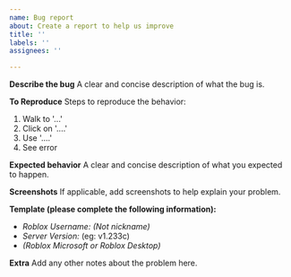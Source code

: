 ```yaml
---
name: Bug report
about: Create a report to help us improve
title: ''
labels: ''
assignees: ''

---
```


**Describe the bug**
A clear and concise description of what the bug is.

**To Reproduce**
Steps to reproduce the behavior:
1. Walk to '...'
2. Click on '....'
3. Use '....'
4. See error


**Expected behavior**
A clear and concise description of what you expected to happen.

**Screenshots**
If applicable, add screenshots to help explain your problem.

**Template (please complete the following information):**
 - *Roblox Username: (Not nickname)*
- *Server Version:* (eg: v1.233c)
- *(Roblox Microsoft or Roblox Desktop)*

**Extra**
Add any other notes about the problem here.
